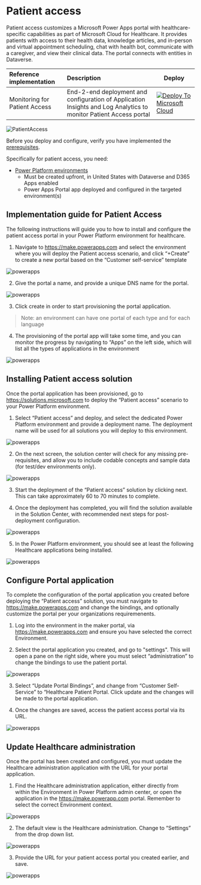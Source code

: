 # Patient access

Patient access customizes a Microsoft Power Apps portal with healthcare-specific capabilities as part of Microsoft Cloud for Healthcare.
It provides patients with access to their health data, knowledge articles, and in-person and virtual appointment scheduling, chat with health bot, communicate with a caregiver, and view their clinical data. The portal connects with entities in Dataverse.

| Reference implementation | Description | Deploy |
|:----------------------|:------------|--------|
| Monitoring for Patient Access | End-2-end deployment and configuration of Application Insights and Log Analytics to monitor Patient Access portal |[![Deploy To Microsoft Cloud](../../../docs/deploytomicrosoftcloud.svg)](https://portal.azure.com/#blade/Microsoft_Azure_CreateUIDef/CustomDeploymentBlade/uri/https%3A%2F%2Fraw.githubusercontent.com%2FMicrosoft%2Findustry%2Fmain%2Fhealthcare%2Fsolutions%2FhealthcareApis%2FhealthcareArm.json/uiFormDefinitionUri/https%3A%2F%2Fraw.githubusercontent.com%2FMicrosoft%2Findustry%2Fmain%2Fhealthcare%2Fsolutions%2FhealthcareApis%2Fhealthcare-portal.json)

![PatientAccess](./images/overview.png)

Before you deploy and configure, verify you have implemented the [prerequisites](../../prereqs.md).

Specifically for patient access, you need:

* [Power Platform environments](../powerPlatform/)
  * Must be created upfront, in United States with Dataverse and D365 Apps enabled
  * Power Apps Portal app deployed and configured in the targeted environment(s)

## Implementation guide for Patient Access

The following instructions will guide you to how to install and configure the patient access portal in your Power Platform environment for healthcare.

1. Navigate to <https://make.powerapps.com> and select the environment where you will deploy the Patient access scenario, and click “+Create” to create a new portal based on the “Customer self-service” template

![powerapps](./images/patientaccess1.png)

2. Give the portal a name, and provide a unique DNS name for the portal.

![powerapps](./images/patientaccess2.png)

3. Click create in order to start provisioning the portal application.

> Note: an environment can have one portal of each type and for each language

4. The provisioning of the portal app will take some time, and you can monitor the progress by navigating to “Apps” on the left side, which will list all the types of applications in the environment

![powerapps](./images/patientaccess3.png)

## Installing Patient access solution

Once the portal application has been provisioned, go to <https://solutions.microsoft.com> to deploy the “Patient access” scenario to your Power Platform environment.

1. Select “Patient access” and deploy, and select the dedicated Power Platform environment and provide a deployment name. The deployment name will be used for all solutions you will deploy to this environment.

![powerapps](./images/patientaccess4.png)

2. On the next screen, the solution center will check for any missing pre-requisites, and allow you to include codable concepts and sample data (for test/dev environments only).

![powerapps](./images/patientaccess5.png)

3. Start the deployment of the “Patient access” solution by clicking next. This can take approximately 60 to 70 minutes to complete.

4. Once the deployment has completed, you will find the solution available in the Solution Center, with recommended next steps for post-deployment configuration.

![powerapps](./images/patientaccess6.png)

5. In the Power Platform environment, you should see at least the following Healthcare applications being installed.

![powerapps](./images/patientaccess7.png)

## Configure Portal application

To complete the configuration of the portal application you created before deploying the “Patient access” solution, you must navigate to <https://make.powerapps.com> and change the bindings, and optionally customize the portal per your organizations requiremenents.

1. Log into the environment in the maker portal, via <https://make.powerapps.com> and ensure you have selected the correct Environment.

2. Select the portal application you created, and go to "settings". This will open a pane on the right side, where you must select “administration” to change the bindings to use the patient portal.

![powerapps](./images/patientaccess8.png)

3. Select “Update Portal Bindings”, and change from “Customer Self-Service” to “Healthcare Patient Portal. Click update and the changes will be made to the portal application.

4. Once the changes are saved, access the patient access portal via its URL.

![powerapps](./images/patientaccess9.png)

## Update Healthcare administration

Once the portal has been created and configured, you must update the Healthcare administration application with the URL for your portal application.

1. Find the Healthcare administration application, either directly from within the Environment in Power Platform admin center, or open the application in the <https://make.powerapp.com> portal. Remember to select the correct Environment context.

![powerapps](./images/patientaccess10.png)

2. The default view is the Healthcare administration. Change to “Settings” from the drop down list.

![powerapps](./images/patientaccess11.png)

3. Provide the URL for your patient access portal you created earlier, and save.

![powerapps](./images/patientaccess12.png)

